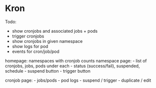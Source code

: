 # Kron

Todo:
- show cronjobs and associated jobs + pods
- trigger cronjobs
- show cronjobs in given namespace
- show logs for pod
- events for cron/job/pod

homepage: namespaces with cronjob counts
namespace page:
    - list of cronjobs, jobs, pods under each
    - status (success/fail), suspended, schedule
    - suspend button
    - trigger button

cronjob page:
    - jobs/pods
    - pod logs
    - suspend / trigger
    - duplicate / edit
